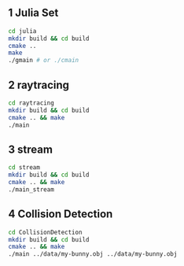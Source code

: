 ## 1 Julia Set

```bash
cd julia
mkdir build && cd build
cmake ..
make
./gmain # or ./cmain
```

## 2 raytracing

```bash
cd raytracing
mkdir build && cd build
cmake .. && make
./main
```

## 3 stream

```bash
cd stream
mkdir build && cd build
cmake .. && make
./main_stream
```

## 4 Collision Detection

```bash
cd CollisionDetection
mkdir build && cd build
cmake .. && make
./main ../data/my-bunny.obj ../data/my-bunny.obj
```

